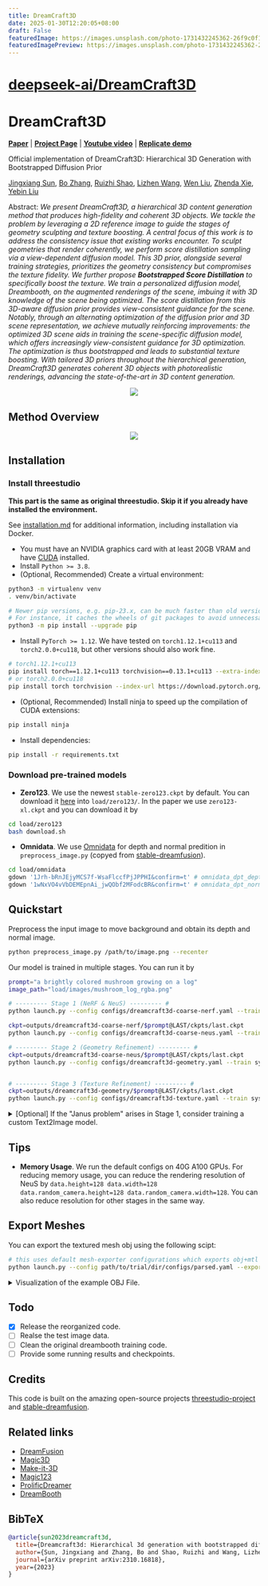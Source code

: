 ```yaml
---
title: DreamCraft3D
date: 2025-01-30T12:20:05+08:00
draft: False
featuredImage: https://images.unsplash.com/photo-1731432245362-26f9c0f1ba2f?ixid=M3w0NjAwMjJ8MHwxfHJhbmRvbXx8fHx8fHx8fDE3MzgyMTA3MzR8&ixlib=rb-4.0.3
featuredImagePreview: https://images.unsplash.com/photo-1731432245362-26f9c0f1ba2f?ixid=M3w0NjAwMjJ8MHwxfHJhbmRvbXx8fHx8fHx8fDE3MzgyMTA3MzR8&ixlib=rb-4.0.3
---
```


# [deepseek-ai/DreamCraft3D](https://github.com/deepseek-ai/DreamCraft3D)

# DreamCraft3D

[**Paper**](https://arxiv.org/abs/2310.16818) | [**Project Page**](https://mrtornado24.github.io/DreamCraft3D/) | [**Youtube video**](https://www.youtube.com/watch?v=0FazXENkQms) | [**Replicate demo**](https://replicate.com/jd7h/dreamcraft3d)

Official implementation of DreamCraft3D: Hierarchical 3D Generation with Bootstrapped Diffusion Prior

[Jingxiang Sun](https://mrtornado24.github.io/), [Bo Zhang](https://bo-zhang.me/), [Ruizhi Shao](https://dsaurus.github.io/saurus/), [Lizhen Wang](https://lizhenwangt.github.io/), [Wen Liu](https://github.com/StevenLiuWen), [Zhenda Xie](https://zdaxie.github.io/), [Yebin Liu](https://liuyebin.com/)


Abstract: *We present DreamCraft3D, a hierarchical 3D content generation method that produces high-fidelity and coherent 3D objects. We tackle the problem by leveraging a 2D reference image to guide the stages of geometry sculpting and texture boosting. A central focus of this work is to address the consistency issue that existing
works encounter. To sculpt geometries that render coherently, we perform score
distillation sampling via a view-dependent diffusion model. This 3D prior, alongside several training strategies, prioritizes the geometry consistency but compromises the texture fidelity. We further propose **Bootstrapped Score Distillation** to
specifically boost the texture. We train a personalized diffusion model, Dreambooth, on the augmented renderings of the scene, imbuing it with 3D knowledge
of the scene being optimized. The score distillation from this 3D-aware diffusion prior provides view-consistent guidance for the scene. Notably, through an
alternating optimization of the diffusion prior and 3D scene representation, we
achieve mutually reinforcing improvements: the optimized 3D scene aids in training the scene-specific diffusion model, which offers increasingly view-consistent
guidance for 3D optimization. The optimization is thus bootstrapped and leads
to substantial texture boosting. With tailored 3D priors throughout the hierarchical generation, DreamCraft3D generates coherent 3D objects with photorealistic
renderings, advancing the state-of-the-art in 3D content generation.*

<p align="center">
    <img src="assets/repo_static_v2.png">
</p>


## Method Overview
<p align="center">
    <img src="assets/diagram-1.png">
</p>


<!-- https://github.com/MrTornado24/DreamCraft3D/assets/45503891/8e70610c-d812-4544-86bf-7f8764e41067



https://github.com/MrTornado24/DreamCraft3D/assets/45503891/b1e8ae54-1afd-4e0f-88f7-9bd5b70fd44d



https://github.com/MrTornado24/DreamCraft3D/assets/45503891/ead40f9b-d7ee-4ee8-8d98-dbd0b8fbab97 -->

## Installation
### Install threestudio

**This part is the same as original threestudio. Skip it if you already have installed the environment.**

See [installation.md](docs/installation.md) for additional information, including installation via Docker.

- You must have an NVIDIA graphics card with at least 20GB VRAM and have [CUDA](https://developer.nvidia.com/cuda-downloads) installed.
- Install `Python >= 3.8`.
- (Optional, Recommended) Create a virtual environment:

```sh
python3 -m virtualenv venv
. venv/bin/activate

# Newer pip versions, e.g. pip-23.x, can be much faster than old versions, e.g. pip-20.x.
# For instance, it caches the wheels of git packages to avoid unnecessarily rebuilding them later.
python3 -m pip install --upgrade pip
```

- Install `PyTorch >= 1.12`. We have tested on `torch1.12.1+cu113` and `torch2.0.0+cu118`, but other versions should also work fine.

```sh
# torch1.12.1+cu113
pip install torch==1.12.1+cu113 torchvision==0.13.1+cu113 --extra-index-url https://download.pytorch.org/whl/cu113
# or torch2.0.0+cu118
pip install torch torchvision --index-url https://download.pytorch.org/whl/cu118
```

- (Optional, Recommended) Install ninja to speed up the compilation of CUDA extensions:

```sh
pip install ninja
```

- Install dependencies:

```sh
pip install -r requirements.txt
```

### Download pre-trained models
- **Zero123**. We use the newest `stable-zero123.ckpt` by default. You can download it [here](https://huggingface.co/stabilityai/stable-zero123) into `load/zero123/`. In the paper we use `zero123-xl.ckpt` and you can download it by
```sh
cd load/zero123
bash download.sh
```

- **Omnidata**. We use [Omnidata](https://github.com/EPFL-VILAB/omnidata/tree/main/omnidata_tools/torch) for depth and normal predition in `preprocess_image.py` (copyed from [stable-dreamfusion](https://github.com/ashawkey/stable-dreamfusion)).
```sh
cd load/omnidata
gdown '1Jrh-bRnJEjyMCS7f-WsaFlccfPjJPPHI&confirm=t' # omnidata_dpt_depth_v2.ckpt
gdown '1wNxVO4vVbDEMEpnAi_jwQObf2MFodcBR&confirm=t' # omnidata_dpt_normal_v2.ckpt
```

## Quickstart
Preprocess the input image to move background and obtain its depth and normal image.
```sh
python preprocess_image.py /path/to/image.png --recenter
```
Our model is trained in multiple stages. You can run it by
```sh
prompt="a brightly colored mushroom growing on a log"
image_path="load/images/mushroom_log_rgba.png"

# --------- Stage 1 (NeRF & NeuS) --------- # 
python launch.py --config configs/dreamcraft3d-coarse-nerf.yaml --train system.prompt_processor.prompt="$prompt" data.image_path="$image_path"

ckpt=outputs/dreamcraft3d-coarse-nerf/$prompt@LAST/ckpts/last.ckpt
python launch.py --config configs/dreamcraft3d-coarse-neus.yaml --train system.prompt_processor.prompt="$prompt" data.image_path="$image_path" system.weights="$ckpt"

# --------- Stage 2 (Geometry Refinement) --------- # 
ckpt=outputs/dreamcraft3d-coarse-neus/$prompt@LAST/ckpts/last.ckpt
python launch.py --config configs/dreamcraft3d-geometry.yaml --train system.prompt_processor.prompt="$prompt" data.image_path="$image_path" system.geometry_convert_from="$ckpt"


# --------- Stage 3 (Texture Refinement) --------- # 
ckpt=outputs/dreamcraft3d-geometry/$prompt@LAST/ckpts/last.ckpt
python launch.py --config configs/dreamcraft3d-texture.yaml --train system.prompt_processor.prompt="$prompt" data.image_path="$image_path" system.geometry_convert_from="$ckpt"
```

<details>
<summary>[Optional] If the "Janus problem" arises in Stage 1, consider training a custom Text2Image model.</summary>

First, generate multi-view images from a single reference image by Zero123++.

```sh
python threestudio/scripts/img_to_mv.py --image_path 'load/mushroom.png' --save_path '.cache/temp' --prompt 'a photo of mushroom' --superres
```
Train a personalized DeepFloyd model by DreamBooth Lora. Please check if the generated mv images above are reasonable.

```sh
export MODEL_NAME="DeepFloyd/IF-I-XL-v1.0"
export INSTANCE_DIR=".cache/temp"
export OUTPUT_DIR=".cache/if_dreambooth_mushroom"

accelerate launch threestudio/scripts/train_dreambooth_lora.py \
  --pretrained_model_name_or_path=$MODEL_NAME  \
  --instance_data_dir=$INSTANCE_DIR \
  --output_dir=$OUTPUT_DIR \
  --instance_prompt="a sks mushroom" \
  --resolution=64 \
  --train_batch_size=4 \
  --gradient_accumulation_steps=1 \
  --learning_rate=5e-6 \
  --scale_lr \
  --max_train_steps=1200 \
  --checkpointing_steps=600 \
  --pre_compute_text_embeddings \
  --tokenizer_max_length=77 \
  --text_encoder_use_attention_mask
```

The personalized DeepFloyd model lora is save at `.cache/if_dreambooth_mushroom`. Now you can replace the guidance the training scripts by

```sh
# --------- Stage 1 (NeRF & NeuS) --------- # 
python launch.py --config configs/dreamcraft3d-coarse-nerf.yaml --train system.prompt_processor.prompt="$prompt" data.image_path="$image_path" system.guidance.lora_weights_path=".cache/if_dreambooth_mushroom"
```
</details>

## Tips
- **Memory Usage**. We run the default configs on 40G A100 GPUs. For reducing memory usage, you can reduce the rendering resolution of NeuS by ```data.height=128 data.width=128 data.random_camera.height=128 data.random_camera.width=128```. You can also reduce resolution for other stages in the same way.

## Export Meshes
You can export the textured mesh obj using the following scipt:
```sh
# this uses default mesh-exporter configurations which exports obj+mtl
python launch.py --config path/to/trial/dir/configs/parsed.yaml --export --gpu 0 resume=path/to/trial/dir/ckpts/last.ckpt system.exporter_type=mesh-exporter
```
<details>
<summary>
Visualization of the example OBJ File.
</summary>
<p align="center">
    <img src="assets/mesh_meshlab.jpg">
</p>
</details>

## Todo

- [x] Release the reorganized code.
- [ ] Realse the test image data.
- [ ] Clean the original dreambooth training code.
- [ ] Provide some running results and checkpoints.

## Credits
This code is built on the amazing open-source projects [threestudio-project](https://github.com/threestudio-project/threestudio) and [stable-dreamfusion](https://github.com/ashawkey/stable-dreamfusion).

## Related links

- [DreamFusion](https://dreamfusion3d.github.io/)
- [Magic3D](https://research.nvidia.com/labs/dir/magic3d/)
- [Make-it-3D](https://make-it-3d.github.io/)
- [Magic123](https://guochengqian.github.io/project/magic123/)
- [ProlificDreamer](https://ml.cs.tsinghua.edu.cn/prolificdreamer/)
- [DreamBooth](https://dreambooth.github.io/)

## BibTeX

```bibtex
@article{sun2023dreamcraft3d,
  title={Dreamcraft3d: Hierarchical 3d generation with bootstrapped diffusion prior},
  author={Sun, Jingxiang and Zhang, Bo and Shao, Ruizhi and Wang, Lizhen and Liu, Wen and Xie, Zhenda and Liu, Yebin},
  journal={arXiv preprint arXiv:2310.16818},
  year={2023}
}
```
